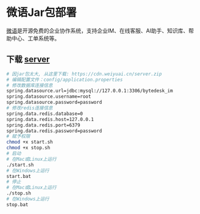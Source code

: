 <!--
 * @Author: jackning 270580156@qq.com
 * @Date: 2024-08-09 10:08:02
 * @LastEditors: jackning 270580156@qq.com
 * @LastEditTime: 2024-08-10 05:46:29
 * @Description: bytedesk.com https://github.com/Bytedesk/bytedesk
 *   Please be aware of the BSL license restrictions before installing Bytedesk IM – 
 *  selling, reselling, or hosting Bytedesk IM as a service is a breach of the terms and automatically terminates your rights under the license. 
 *  仅支持企业内部员工自用，严禁私自用于销售、二次销售或者部署SaaS方式销售 
 *  Business Source License 1.1: https://github.com/Bytedesk/bytedesk/blob/main/LICENSE 
 *  contact: 270580156@qq.com 
 *  联系：270580156@qq.com
 * Copyright (c) 2024 by bytedesk.com, All Rights Reserved. 
-->
# 微语Jar包部署

[微语](https://www.weiyuai.cn)是开源免费的企业协作系统，支持企业IM、在线客服、AI助手、知识库、帮助中心、工单系统等。

## 下载 [server](https://cdn.weiyuai.cn/server.zip)

```bash
# 因jar包太大, 从这里下载: https://cdn.weiyuai.cn/server.zip
# 编辑配置文件：config/application.properties
# 修改数据库连接信息
spring.datasource.url=jdbc:mysql://127.0.0.1:3306/bytedesk_im
spring.datasource.username=root
spring.datasource.password=password
# 修改redis连接信息
spring.data.redis.database=0
spring.data.redis.host=127.0.0.1
spring.data.redis.port=6379
spring.data.redis.password=password
# 赋予权限
chmod +x start.sh
chmod +x stop.sh
# 启动
# 在Mac或Linux上运行
./start.sh
# 在Windows上运行
start.bat
# 停止
# 在Mac或Linux上运行
./stop.sh
# 在Windows上运行
stop.bat
```
